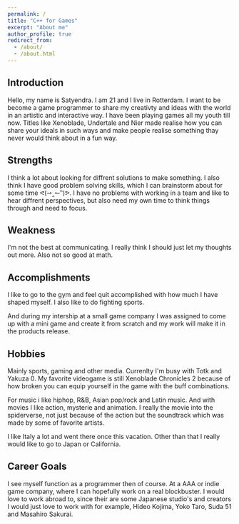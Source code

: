 ```yaml
---
permalink: /
title: "C++ for Games"
excerpt: "About me"
author_profile: true
redirect_from: 
  - /about/
  - /about.html
---
```


## Introduction

<!---
Introduce yourself, who are you? Where are you from? Why do you want to be a game programmer? What got you interested in game development? For example, you could tell about the moment in your life that you realized that you wanted to be a game programmer. 
-->
Hello, my name is Satyendra. I am 21 and I live in Rotterdam. I want to be become a game programmer to share my creativty and ideas with the world in an artistic and interactive way. I have been playing games all my youth till now. Titles like Xenoblade, Undertale and Nier made realise how you can share your ideals in such ways and make people realise something thay never would think about in a fun way.    
## Strengths

<!---
What are your strengths? What are you good at? Are you good in math? Do you like solving difficult problems? Do you consider yourself a critical thinker? Do you like to work in teams or do you do better as a solo flyer? What will you do to nourish your strengths?
-->
I think a lot about looking for diffrent solutions to make something. I also think I have good problem solving skills, which I can brainstorm about for some time ᕙ(⇀‸↼‶)ᕗ. I have no problems with working in a team and like to hear diffrent perspectives, but also need my own time to think things through and need to focus.   

## Weakness

<!---
What are you not so good at? What do you find difficult? What do you want to improve about yourself? How do you think you can realize those improvements?
-->
I'm not the best at communicating. I really think I should just let my thoughts out more. Also not so good at math. 

## Accomplishments

<!---
What are you proud of? Have you participated in any sports? Did you win any awards? Did you make something cool with your friends? Use this section to brag about yourself!
-->
I like to go to the gym and feel quit accomplished with how much I have shaped myself. I also like to do fighting sports.

And during my intership at a small game company I was assigned to come up with a mini game and create it from scratch and my work will make it in the products release.   
## Hobbies

<!---
What do you like doing in your spare time? What is your favorite video game (right now)? What kind of movies do you like? What kind of music do you like? Where is your favorite vacation spot?
-->
Mainly sports, gaming and other media. Currenlty I'm busy with Totk and Yakuza 0. My favorite videogame is still Xenoblade Chronicles 2 because of how broken you can equip yourself in the game with the buff combinations. 

For music i like hiphop, R&B, Asian pop/rock and Latin music. And with movies I like action, mysterie and animation. I really the movie into the spiderverse, not just because of the action but the soundtrack which was made by some of favorite artists. 

I like Italy a lot and went there once this vacation. Other than that I really would like to go to Japan or California. 

## Career Goals

<!---
What do you want to do when you graduate? What role do you see yourself in? Do you want to be the graphics programmer on your team or the gameplay programmer? Or maybe you are more interested in physics programming? Or maybe you'd just rather be the all-in-one guy that can help everyone in your team? Where do you want to work? Be specific! What companies appeal to you? Do you want to work in your home country or abroad? What steps do you need to take in order to acquire this job?
-->

I see myself function as a programmer then of course. At a AAA or indie game company, where I can hopefully work on a real blockbuster. I would love to work abroad to, since their are some Japanese studio's and creators I would just love to work with for example, Hideo Kojima, Yoko Taro, Suda 51 and Masahiro Sakurai.  
